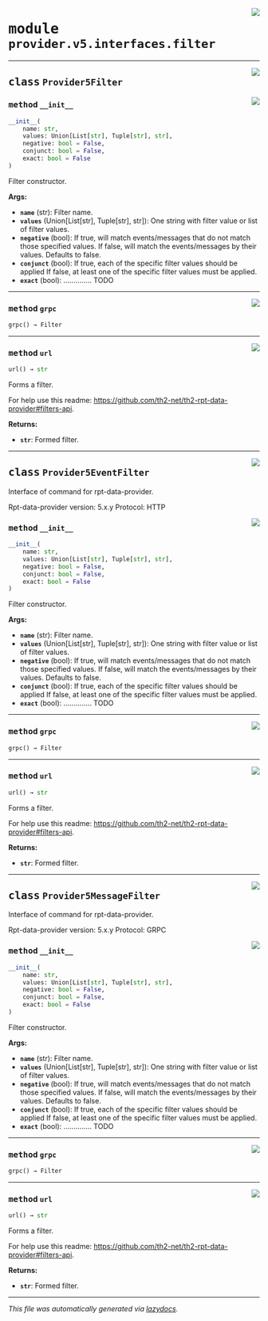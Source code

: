 <!-- markdownlint-disable -->

<a href="../../th2_data_services/provider/v5/interfaces/filter.py#L0"><img align="right" style="float:right;" src="https://img.shields.io/badge/-source-cccccc?style=flat-square"></a>

# <kbd>module</kbd> `provider.v5.interfaces.filter`






---

<a href="../../th2_data_services/provider/v5/interfaces/filter.py#L28"><img align="right" style="float:right;" src="https://img.shields.io/badge/-source-cccccc?style=flat-square"></a>

## <kbd>class</kbd> `Provider5Filter`




<a href="../../th2_data_services/provider/v5/interfaces/filter.py#L29"><img align="right" style="float:right;" src="https://img.shields.io/badge/-source-cccccc?style=flat-square"></a>

### <kbd>method</kbd> `__init__`

```python
__init__(
    name: str,
    values: Union[List[str], Tuple[str], str],
    negative: bool = False,
    conjunct: bool = False,
    exact: bool = False
)
```

Filter constructor. 



**Args:**
 
 - <b>`name`</b> (str):  Filter name. 
 - <b>`values`</b> (Union[List[str], Tuple[str], str]):  One string with filter value or list of filter values. 
 - <b>`negative`</b> (bool):   If true, will match events/messages that do not match those specified values.  If false, will match the events/messages by their values. Defaults to false. 
 - <b>`conjunct`</b> (bool):  If true, each of the specific filter values should be applied  If false, at least one of the specific filter values must be applied. 
 - <b>`exact`</b> (bool):  ..............  TODO 




---

<a href="../../th2_data_services/provider/v5/interfaces/filter.py#L79"><img align="right" style="float:right;" src="https://img.shields.io/badge/-source-cccccc?style=flat-square"></a>

### <kbd>method</kbd> `grpc`

```python
grpc() → Filter
```





---

<a href="../../th2_data_services/provider/v5/interfaces/filter.py#L64"><img align="right" style="float:right;" src="https://img.shields.io/badge/-source-cccccc?style=flat-square"></a>

### <kbd>method</kbd> `url`

```python
url() → str
```

Forms a filter. 

For help use this readme: https://github.com/th2-net/th2-rpt-data-provider#filters-api. 



**Returns:**
 
 - <b>`str`</b>:  Formed filter. 


---

<a href="../../th2_data_services/provider/v5/interfaces/filter.py#L88"><img align="right" style="float:right;" src="https://img.shields.io/badge/-source-cccccc?style=flat-square"></a>

## <kbd>class</kbd> `Provider5EventFilter`
Interface of command for rpt-data-provider. 

Rpt-data-provider version: 5.x.y Protocol: HTTP 

<a href="../../th2_data_services/provider/v5/interfaces/filter.py#L29"><img align="right" style="float:right;" src="https://img.shields.io/badge/-source-cccccc?style=flat-square"></a>

### <kbd>method</kbd> `__init__`

```python
__init__(
    name: str,
    values: Union[List[str], Tuple[str], str],
    negative: bool = False,
    conjunct: bool = False,
    exact: bool = False
)
```

Filter constructor. 



**Args:**
 
 - <b>`name`</b> (str):  Filter name. 
 - <b>`values`</b> (Union[List[str], Tuple[str], str]):  One string with filter value or list of filter values. 
 - <b>`negative`</b> (bool):   If true, will match events/messages that do not match those specified values.  If false, will match the events/messages by their values. Defaults to false. 
 - <b>`conjunct`</b> (bool):  If true, each of the specific filter values should be applied  If false, at least one of the specific filter values must be applied. 
 - <b>`exact`</b> (bool):  ..............  TODO 




---

<a href="../../th2_data_services/provider/v5/interfaces/filter.py#L79"><img align="right" style="float:right;" src="https://img.shields.io/badge/-source-cccccc?style=flat-square"></a>

### <kbd>method</kbd> `grpc`

```python
grpc() → Filter
```





---

<a href="../../th2_data_services/provider/v5/interfaces/filter.py#L64"><img align="right" style="float:right;" src="https://img.shields.io/badge/-source-cccccc?style=flat-square"></a>

### <kbd>method</kbd> `url`

```python
url() → str
```

Forms a filter. 

For help use this readme: https://github.com/th2-net/th2-rpt-data-provider#filters-api. 



**Returns:**
 
 - <b>`str`</b>:  Formed filter. 


---

<a href="../../th2_data_services/provider/v5/interfaces/filter.py#L96"><img align="right" style="float:right;" src="https://img.shields.io/badge/-source-cccccc?style=flat-square"></a>

## <kbd>class</kbd> `Provider5MessageFilter`
Interface of command for rpt-data-provider. 

Rpt-data-provider version: 5.x.y Protocol: GRPC 

<a href="../../th2_data_services/provider/v5/interfaces/filter.py#L29"><img align="right" style="float:right;" src="https://img.shields.io/badge/-source-cccccc?style=flat-square"></a>

### <kbd>method</kbd> `__init__`

```python
__init__(
    name: str,
    values: Union[List[str], Tuple[str], str],
    negative: bool = False,
    conjunct: bool = False,
    exact: bool = False
)
```

Filter constructor. 



**Args:**
 
 - <b>`name`</b> (str):  Filter name. 
 - <b>`values`</b> (Union[List[str], Tuple[str], str]):  One string with filter value or list of filter values. 
 - <b>`negative`</b> (bool):   If true, will match events/messages that do not match those specified values.  If false, will match the events/messages by their values. Defaults to false. 
 - <b>`conjunct`</b> (bool):  If true, each of the specific filter values should be applied  If false, at least one of the specific filter values must be applied. 
 - <b>`exact`</b> (bool):  ..............  TODO 




---

<a href="../../th2_data_services/provider/v5/interfaces/filter.py#L79"><img align="right" style="float:right;" src="https://img.shields.io/badge/-source-cccccc?style=flat-square"></a>

### <kbd>method</kbd> `grpc`

```python
grpc() → Filter
```





---

<a href="../../th2_data_services/provider/v5/interfaces/filter.py#L64"><img align="right" style="float:right;" src="https://img.shields.io/badge/-source-cccccc?style=flat-square"></a>

### <kbd>method</kbd> `url`

```python
url() → str
```

Forms a filter. 

For help use this readme: https://github.com/th2-net/th2-rpt-data-provider#filters-api. 



**Returns:**
 
 - <b>`str`</b>:  Formed filter. 




---

_This file was automatically generated via [lazydocs](https://github.com/ml-tooling/lazydocs)._
